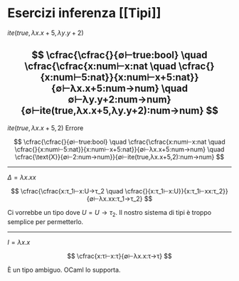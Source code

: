 # Esercizi inferenza [[Tipi]]

$ite(true,λx.x+5,λy.y+2)$

$$
\cfrac{\cfrac{}{∅⊢true:bool} \quad \cfrac{\cfrac{x:num⊢x:nat \quad \cfrac{}{x:num⊢5:nat}}{x:num⊢x+5:nat}}{∅⊢λx.x+5:num→num} \quad ∅⊢λy.y+2:num→num}{∅⊢ite(true,λx.x+5,λy.y+2):num→num}
$$
 ---

$ite(true,λx.x+5,2)$ Errore

$$
\cfrac{\cfrac{}{∅⊢true:bool} \quad \cfrac{\cfrac{x:num⊢x:nat \quad \cfrac{}{x:num⊢5:nat}}{x:num⊢x+5:nat}}{∅⊢λx.x+5:num→num} \quad \cfrac{\text{X}}{∅⊢2:num→num}}{∅⊢ite(true,λx.x+5,2):num→num}
$$

---

$Δ=λx.xx$

$$
\cfrac{\cfrac{x:τ_1⊢x:U→τ_2 \quad \cfrac{}{x:τ_1⊢x:U}}{x:τ_1⊢xx:τ_2}}{∅⊢λx.xx:τ_1→τ_2}
$$

Ci vorrebbe un tipo dove $U=U→τ_2$. Il nostro sistema di tipi è troppo semplice per permetterlo.

---

$I=λx.x$

$$
\cfrac{x:τ⊢x:τ}{∅⊢λx.x:τ→τ}
$$

È un tipo ambiguo. OCaml lo supporta.